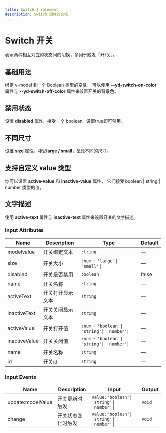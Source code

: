 ```yaml
---
title: Switch | Yelement
description: Switch 组件的文档
---
```


# Switch 开关

表示两种相互对立的状态间的切换，多用于触发「开/关」。

## 基础用法

绑定 v-model 到一个 Boolean 类型的变量。 可以使用 **--yd-switch-on-color** 属性与 **--yd-switch-off-color** 属性来设置开关的背景色。

<demo vue="../demo/Switch/Basic.vue" title="基础Switch" description="Switch 基础用例"></demo>

## 禁用状态

设置 **disabled** 属性，接受一个 boolean，设置true即可禁用。

<demo vue="../demo/Switch/Disabled.vue" title="Switch 禁用状态" description="Switch 禁用状态"></demo>

## 不同尺寸

设置 **size** 属性，接受**large / small**，呈现不同的尺寸。

<demo vue="../demo/Switch/Size.vue" title="Switch 不同尺寸" description="Switch 不同尺寸"></demo>

## 支持自定义 value 类型

你可以设置 **active-value** 和 **inactive-value** 属性， 它们接受 boolean | string | number 类型的值。
<demo vue="../demo/Switch/CustomValue.vue" title="支持自定义 value 类型" description="Switch 支持自定义 value 类型"></demo>

## 文字描述

使用 **active-text** 属性与 **inactive-text** 属性来设置开关的文字描述。

<demo vue="../demo/Switch/Text.vue" title="支持文字描述" description="Switch 文字描述"></demo>

### Input Attributes

| Name          | Description      | Type                                         | Default |
| ------------- | ---------------- | -------------------------------------------- | ------- |
| modelvalue    | 开关绑定文本     | `string`                                     | —       |
| size          | 开关大小         | `enum` - `'large'\| 'small'\|`               | —       |
| disabled      | 开关是否禁用     | `boolean`                                    | false   |
| name          | 开关名称         | `string`                                     | —       |
| activeText    | 开关打开显示文本 | `string`                                     | —       |
| inactiveText  | 开关关闭显示文本 | `string`                                     | —       |
| activeValue   | 开关打开值       | `enum` - `'boolean'\| 'string'\| 'number'\|` | —       |
| inactiveValue | 开关关闭值       | `enum` - `'boolean'\| 'string'\| 'number'\|` | —       |
| name          | 开关名称         | `string`                                     | —       |
| id            | 开关id           | `string`                                     | —       |

### Input Events

| Name              | Description        | Input                                     | Output |
| ----------------- | ------------------ | ----------------------------------------- | ------ |
| update:modelValue | 开关更新时触发     | `value:'boolean'\| 'string'\| 'number'\|` | `void` |
| change            | 开关状态变化时触发 | `value:'boolean'\| 'string'\| 'number'\|` | `void` |